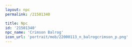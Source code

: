 ```yaml
---
layout: npc
permalink: /21501340

title: Npc
id: '21501340'
npc_name: 'Crimson Balrog'
icon_url: 'portrait/mob/22000113_n_balrogcrimson_p.png'
---
```

